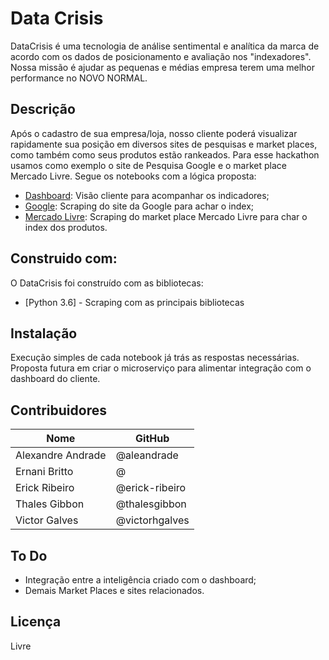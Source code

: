 # Data Crisis

DataCrisis é uma tecnologia de análise sentimental e analítica da marca de acordo com os dados de posicionamento e avaliação nos "indexadores". Nossa missão é ajudar as pequenas e médias empresa terem uma melhor performance no NOVO NORMAL.


## Descrição

Após o cadastro de sua empresa/loja, nosso cliente poderá visualizar rapidamente sua posição em diversos sites de pesquisas e market places, como também como seus produtos estão rankeados. Para esse hackathon usamos como exemplo o site de Pesquisa Google e o market place Mercado Livre. Segue os notebooks com a lógica proposta:

  - [Dashboard](http://datachallenge.erickribeiro.me/): Visão cliente para acompanhar os indicadores;
  - [Google](https://github.com/thalesgibbon/data_challenge_santander/blob/master/Google.ipynb): Scraping do site da Google para achar o index;
  - [Mercado Livre](https://github.com/thalesgibbon/data_challenge_santander/blob/master/MercadoLivre.ipynb): Scraping do market place Mercado Livre para char o index dos produtos.
  
## Construido com:

O DataCrisis foi construído com as bibliotecas:

* [Python 3.6] - Scraping com as principais bibliotecas

## Instalação

Execução simples de cada notebook já trás as respostas necessárias. Proposta futura em criar o microserviço para alimentar integração com o dashboard do cliente.

## Contribuidores

| Nome | GitHub 
|---|---|
| Alexandre Andrade | @aleandrade |
| Ernani Britto | @ |
| Erick Ribeiro  | @erick-ribeiro |
| Thales Gibbon | @thalesgibbon |
| Victor Galves  | @victorhgalves  |

## To Do

 - Integração entre a inteligência criado com o dashboard;
 - Demais Market Places e sites relacionados.

## Licença

Livre

